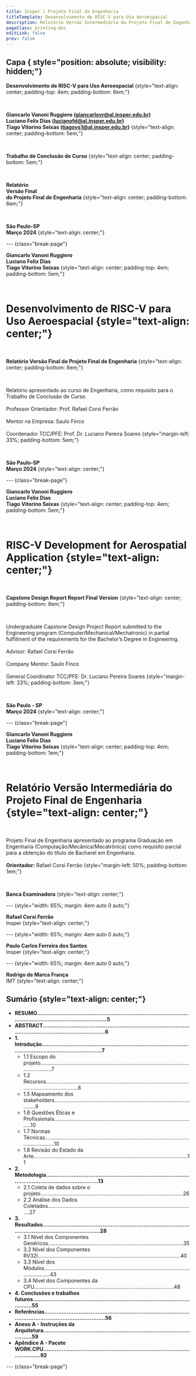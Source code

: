 ```yaml
---
title: Insper | Projeto Final de Engenharia
titleTemplate: Desenvolvimento de RISC-V para Uso Aeroespacial
description: Relatório Versão Intermediária do Projeto Final de Engenharia
pageClass: printing-doc
editLink: false
prev: false
---
```


## Capa { style="position: absolute; visibility: hidden;"}

**Desenvolvimento de RISC-V para Uso Aeroespacial**
{style="text-align: center; padding-top: 4em; padding-bottom: 6em;"}

<br/>

**Giancarlo Vanoni Ruggiero (giancarlovr@al.insper.edu.br)**  
**Luciano Felix Dias (lucianofd@al.insper.edu.br)**  
**Tiago Vitorino Seixas (tiagovs1@al.insper.edu.br)**
{style="text-align: center; padding-bottom: 5em;"}

<br/>

**Trabalho de Conclusão de Curso**
{style="text-align: center; padding-bottom: 5em;"}

<br/>

**Relatório**  
**Versão Final**  
**do Projeto Final de Engenharia**
{style="text-align: center; padding-bottom: 6em;"}

<br/>

**São Paulo-SP**  
**Março 2024**
{style="text-align: center;"}

--- {class="break-page"}

**Giancarlo Vanoni Ruggiero**  
**Luciano Felix Dias**  
**Tiago Vitorino Seixas**
{style="text-align: center; padding-top: 4em; padding-bottom: 5em;"}

<br/>

# Desenvolvimento de RISC-V para Uso Aeroespacial  {style="text-align: center;"}

<br/>

**Relatório Versão Final do Projeto Final de Engenharia**
{style="text-align: center; padding-bottom: 8em;"}

<br/>

Relatório apresentado ao curso de Engenharia, como requisito para o Trabalho de Conclusão de Curso.<br/><br/>
Professor Orientador: Prof. Rafael Corsi Ferrão<br/><br/>
Mentor na Empresa: Saulo Finco<br/><br/>
Coordenador TCC/PFE: Prof. Dr. Luciano Pereira Soares
{style="margin-left: 33%; padding-bottom: 5em;"}

<br/>

**São Paulo-SP**  
**Março 2024**
{style="text-align: center;"}

--- {class="break-page"}

**Giancarlo Vanoni Ruggiero**  
**Luciano Felix Dias**  
**Tiago Vitorino Seixas**
{style="text-align: center; padding-top: 4em; padding-bottom: 5em;"}

<br/>

# RISC-V Development for Aerospatial Application  {style="text-align: center;"}

<br/>

**Capstone Design Report Report Final Version**
{style="text-align: center; padding-bottom: 8em;"}

<br/>

Undergraduate Capstone Design Project Report submitted to the Engineering program (Computer/Mechanical/Mechatronic) in partial fulfillment of the requirements for the Bachelor’s Degree in Engineering. <br/><br/>
Advisor: Rafael Corsi Ferrão<br/><br/>
Company Mentor: Saulo Finco<br/><br/>
General Coordinator TCC/PFE: Dr. Luciano Pereira Soares
{style="margin-left: 33%; padding-bottom: 3em;"}

<br/>

**São Paulo - SP**  
**Março 2024**
{style="text-align: center;"}

--- {class="break-page"}

**Giancarlo Vanoni Ruggiero**  
**Luciano Felix Dias**  
**Tiago Vitorino Seixas**
{style="text-align: center; padding-top: 4em; padding-bottom: 1em;"}

<br/>

# Relatório Versão Intermediária do Projeto Final de Engenharia  {style="text-align: center;"}

<br/>

Projeto Final de Engenharia apresentado ao programa Graduação em Engenharia (Computação/Mecânica/Mecatrônica) como requisito parcial para a obtenção do título de Bacharel em Engenharia. <br/><br/>
**Orientador:** Rafael Corsi Ferrão
{style="margin-left: 50%; padding-bottom: 1em;"}

<br/>

**Banca Examinadora** {style="text-align: center;"}

--- {style="width: 65%; margin: 4em auto 0 auto;"}

**Rafael Corsi Ferrão**  
Insper {style="text-align: center;"}

--- {style="width: 65%; margin: 4em auto 0 auto;"}

**Paulo Carlos Ferreira dos Santos**  
Insper {style="text-align: center;"}

--- {style="width: 65%; margin: 4em auto 0 auto;"}

**Rodrigo de Marca França**  
IMT {style="text-align: center;"}

## Sumário {style="text-align: center;"}

- <b>RESUMO...............................................................................................................................................5</b>
- <b>ABSTRACT...........................................................................................................................................6</b>
- <b>1. Introdução.........................................................................................................................................7</b>
    - 1.1 Escopo do projeto........................................................................................................................7
    - 1.2 Recursos......................................................................................................................................8
    - 1.5 Mapeamento dos stakeholders....................................................................................................9
    - 1.6 Questões Éticas e Profissionais.................................................................................................10
    - 1.7 Normas Técnicas.......................................................................................................................10
    - 1.8 Revisão do Estado da Arte.........................................................................................................11
- <b>2. Metodologia.....................................................................................................................................13</b>
    - 2.1 Coleta de dados sobre o projeto.................................................................................................26
    - 2.2 Análise dos Dados Coletados....................................................................................................27
- <b>3. Resultados........................................................................................................................................28</b>
    - 3.1 Nível dos Componentes Genéricos............................................................................................35
    - 3.2 Nível dos Componentes RV32I.................................................................................................40
    - 3.3 Nível dos Módulos.....................................................................................................................43
    - 3.4 Nível dos Componentes da CPU...............................................................................................48
- <b>4. Conclusões e trabalhos futuros......................................................................................................55</b>
- <b>Referências..........................................................................................................................................56</b>
- <b>Anexo A - Instruções da Arquitetura................................................................................................59</b>
- <b>Apêndice A - Pacote WORK.CPU.....................................................................................................92</b>

<!--@include: @/report/2024_1/.resumo.md-->
<!--@include: @/report/2024_1/.abstract.md-->

<section class="printing-doc--columns-section">

<!--@include: @/report/2024_1/.introducao.md-->
<!--@include: @/report/2024_1/.metodologia.md-->
<!--@include: @/report/2024_1/.resultados.md-->
<!--@include: @/report/2024_1/.conclusao.md-->
<!--@include: @/report/2024_1/.referencias.md-->
<!--@include: @/report/2024_1/attachment-a/index.md-->

--- {class="break-page"}

<!--@include: @/report/2024_1/appendix-a/index.md-->

</section>
